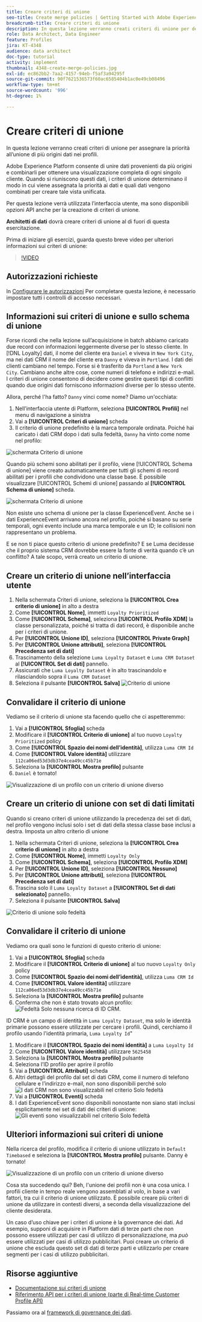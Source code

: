 ```yaml
---
title: Creare criteri di unione
seo-title: Create merge policies | Getting Started with Adobe Experience Platform for Data Architects and Data Engineers
breadcrumb-title: Creare criteri di unione
description: In questa lezione verranno creati criteri di unione per determinare il modo in cui i dati vengono uniti nei profili.
role: Data Architect, Data Engineer
feature: Profiles
jira: KT-4348
audience: data architect
doc-type: tutorial
activity: implement
thumbnail: 4348-create-merge-policies.jpg
exl-id: ec862bb2-7aa2-4157-94eb-f5af3a94295f
source-git-commit: 90f7621536573f60ac6585404b1ac0e49cb08496
workflow-type: tm+mt
source-wordcount: '996'
ht-degree: 1%

---
```


# Creare criteri di unione

<!--20 min-->

In questa lezione verranno creati criteri di unione per assegnare la priorità all’unione di più origini dati nei profili.

Adobe Experience Platform consente di unire dati provenienti da più origini e combinarli per ottenere una visualizzazione completa di ogni singolo cliente. Quando si riuniscono questi dati, i criteri di unione determinano il modo in cui viene assegnata la priorità ai dati e quali dati vengono combinati per creare tale vista unificata.

Per questa lezione verrà utilizzata l’interfaccia utente, ma sono disponibili opzioni API anche per la creazione di criteri di unione.

**Architetti di dati** dovrà creare criteri di unione al di fuori di questa esercitazione.

Prima di iniziare gli esercizi, guarda questo breve video per ulteriori informazioni sui criteri di unione:
>[!VIDEO](https://video.tv.adobe.com/v/330433?quality=12&learn=on)

## Autorizzazioni richieste

In [Configurare le autorizzazioni](configure-permissions.md) Per completare questa lezione, è necessario impostare tutti i controlli di accesso necessari.

<!--* Permission items **[!UICONTROL Profile Management]** > **[!UICONTROL View Merge Policies]** and **[!UICONTROL Manage Merge Policies]**
* Permission item **[!UICONTROL Profile Management]** > **[!UICONTROL View Profiles]** and **[!UICONTROL Manage Profiles]**
* Permission item **[!UICONTROL Sandboxes]** > `Luma Tutorial`
* User-role access to the `Luma Tutorial Platform` product profile
-->

## Informazioni sui criteri di unione e sullo schema di unione

Forse ricordi che nella lezione sull’acquisizione in batch abbiamo caricato due record con informazioni leggermente diverse per lo stesso cliente. In [!DNL Loyalty] dati, il nome del cliente era `Daniel` e viveva in `New York City`, ma nei dati CRM il nome del cliente era `Danny` e viveva in `Portland`. I dati dei clienti cambiano nel tempo. Forse si è trasferito da `Portland` a `New York City`. Cambiano anche altre cose, come numeri di telefono e indirizzi e-mail. I criteri di unione consentono di decidere come gestire questi tipi di conflitti quando due origini dati forniscono informazioni diverse per lo stesso utente.

Allora, perché l&#39;ha fatto? `Danny` vinci come nome? Diamo un&#39;occhiata:

1. Nell’interfaccia utente di Platform, seleziona **[!UICONTROL Profili]** nel menu di navigazione a sinistra
1. Vai a **[!UICONTROL Criteri di unione]** scheda
1. Il criterio di unione predefinito è la marca temporale ordinata. Poiché hai caricato i dati CRM dopo i dati sulla fedeltà, `Danny` ha vinto come nome nel profilo:

![schermata Criterio di unione](assets/mergepolicies-default.png)

Quando più schemi sono abilitati per il profilo, viene [!UICONTROL Schema di unione] viene creato automaticamente per tutti gli schemi di record abilitati per i profili che condividono una classe base. È possibile visualizzare [!UICONTROL Schemi di unione] passando al **[!UICONTROL Schema di unione]** scheda.

![schermata Criterio di unione](assets/mergepolicies-unionSchema.png)

Non esiste uno schema di unione per la classe ExperienceEvent. Anche se i dati ExperienceEvent arrivano ancora nel profilo, poiché si basano su serie temporali, ogni evento include una marca temporale e un ID; le collisioni non rappresentano un problema.

E se non ti piace questo criterio di unione predefinito? E se Luma decidesse che il proprio sistema CRM dovrebbe essere la fonte di verità quando c’è un conflitto? A tale scopo, verrà creato un criterio di unione.

## Creare un criterio di unione nell’interfaccia utente

1. Nella schermata Criteri di unione, seleziona la **[!UICONTROL Crea criterio di unione]** in alto a destra
1. Come **[!UICONTROL Nome]**, immetti `Loyalty Prioritized`
1. Come **[!UICONTROL Schema]**, seleziona **[!UICONTROL Profilo XDM]** la classe personalizzata, poiché si tratta di dati record, è disponibile anche per i criteri di unione.
1. Per **[!UICONTROL Unione ID]**, seleziona **[!UICONTROL Private Graph]**
1. Per **[!UICONTROL Unione attributi]**, seleziona **[!UICONTROL Precedenza set di dati]**
1. Trascinamento della selezione `Luma Loyalty Dataset` e `Luma CRM Dataset` al **[!UICONTROL Set di dati]** pannello.
1. Assicurati che `Luma Loyalty Dataset` è in alto trascinandolo e rilasciandolo sopra il `Luma CRM Dataset`
1. Seleziona il pulsante **[!UICONTROL Salva]**
   <!--do i need to explain Private Graph? Is that GA?-->
   ![Criterio di unione](assets/mergepolicies-newPolicy.png)

## Convalidare il criterio di unione

Vediamo se il criterio di unione sta facendo quello che ci aspetteremmo:

1. Vai a **[!UICONTROL Sfoglia]** scheda
1. Modificare il **[!UICONTROL Criterio di unione]** al tuo nuovo `Loyalty Prioritized` policy
1. Come **[!UICONTROL Spazio dei nomi dell’identità]**, utilizza `Luma CRM Id`
1. Come **[!UICONTROL Valore identità]** utilizzare `112ca06ed53d3db37e4cea49cc45b71e`
1. Seleziona la **[!UICONTROL Mostra profilo]** pulsante
1. `Daniel` è tornato!

![Visualizzazione di un profilo con un criterio di unione diverso](assets/mergepolicies-lookupProfileWithMergePolicy.png)

## Creare un criterio di unione con set di dati limitati

Quando si creano criteri di unione utilizzando la precedenza dei set di dati, nel profilo vengono inclusi solo i set di dati della stessa classe base inclusi a destra. Imposta un altro criterio di unione

1. Nella schermata Criteri di unione, seleziona la **[!UICONTROL Crea criterio di unione]** in alto a destra
1. Come **[!UICONTROL Nome]**, immetti  `Loyalty Only`
1. Come **[!UICONTROL Schema]**, seleziona **[!UICONTROL Profilo XDM]**
1. Per **[!UICONTROL Unione ID]**, seleziona **[!UICONTROL Nessuno]**
1. Per **[!UICONTROL Unione attributi]**, seleziona **[!UICONTROL Precedenza set di dati]**
1. Trascina solo il `Luma Loyalty Dataset` a **[!UICONTROL Set di dati selezionato]** pannello.
1. Seleziona il pulsante **[!UICONTROL Salva]**

![Criterio di unione solo fedeltà](assets/mergepolicies-loyaltyOnly.png)

## Convalidare il criterio di unione

Vediamo ora quali sono le funzioni di questo criterio di unione:

1. Vai a **[!UICONTROL Sfoglia]** scheda
1. Modificare il **[!UICONTROL Criterio di unione]** al tuo nuovo `Loyalty Only` policy
1. Come **[!UICONTROL Spazio dei nomi dell’identità]**, utilizza `Luma CRM Id`
1. Come **[!UICONTROL Valore identità]** utilizzare `112ca06ed53d3db37e4cea49cc45b71e`
1. Seleziona la **[!UICONTROL Mostra profilo]** pulsante
1. Conferma che non è stato trovato alcun profilo:
   ![Fedeltà Solo nessuna ricerca di ID CRM.](assets/mergepolicies-loyaltyOnly-noCrmLookup.png)

ID CRM è un campo di identità in `Luma Loyalty Dataset`, ma solo le identità primarie possono essere utilizzate per cercare i profili. Quindi, cerchiamo il profilo usando l&#39;identità primaria, `Luma Loyalty Id`&quot;

1. Modificare il **[!UICONTROL Spazio dei nomi identità]** a `Luma Loyalty Id`
1. Come **[!UICONTROL Valore identità]** utilizzare `5625458`
1. Seleziona la **[!UICONTROL Mostra profilo]** pulsante
1. Seleziona l’ID profilo per aprire il profilo
1. Vai a **[!UICONTROL Attributi]** scheda
1. Altri dettagli del profilo dal set di dati CRM, come il numero di telefono cellulare e l’indirizzo e-mail, non sono disponibili perché solo
   ![I dati CRM non sono visualizzabili nel criterio Solo fedeltà](assets/mergepolicies-loyaltyOnly-attributes.png)
1. Vai a **[!UICONTROL Eventi]** scheda
1. I dati ExperienceEvent sono disponibili nonostante non siano stati inclusi esplicitamente nei set di dati dei criteri di unione:
   ![Gli eventi sono visualizzabili nel criterio Solo fedeltà](assets/mergepolicies-loyaltyOnly-events.png)

## Ulteriori informazioni sui criteri di unione

Nella ricerca del profilo, modifica il criterio di unione utilizzato in `Default Timebased` e seleziona la **[!UICONTROL Mostra profilo]** pulsante. Danny è tornato!

![Visualizzazione di un profilo con un criterio di unione diverso](assets/mergepolicies-backToDanny.png)

Cosa sta succedendo qui? Beh, l&#39;unione dei profili non è una cosa unica. I profili cliente in tempo reale vengono assemblati al volo, in base a vari fattori, tra cui il criterio di unione utilizzato. È possibile creare più criteri di unione da utilizzare in contesti diversi, a seconda della visualizzazione del cliente desiderata.

Un caso d’uso chiave per i criteri di unione è la governance dei dati. Ad esempio, supponi di acquisire in Platform dati di terze parti che non possono essere utilizzati per casi di utilizzo di personalizzazione, ma _può_ essere utilizzati per casi di utilizzo pubblicitari. Puoi creare un criterio di unione che escluda questo set di dati di terze parti e utilizzarlo per creare segmenti per i casi di utilizzo pubblicitari.

## Risorse aggiuntive

* [Documentazione sui criteri di unione](https://experienceleague.adobe.com/docs/experience-platform/profile/merge-policies/overview.html)
* [Riferimento API per i criteri di unione (parte di Real-time Customer Profile API)](https://www.adobe.io/experience-platform-apis/references/profile/#tag/Merge-policies)

Passiamo ora al [framework di governance dei dati](apply-data-governance-framework.md).
